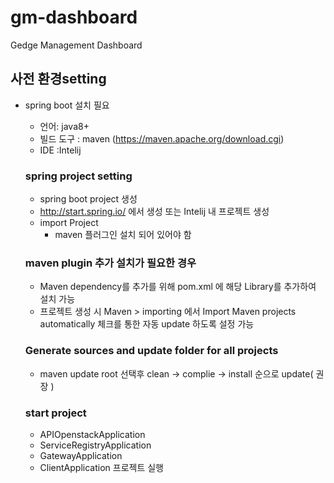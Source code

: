 # gm-dashboard
Gedge Management Dashboard

## 사전 환경setting 
* spring boot  설치 필요
  * 언어: java8+
  * 빌드 도구 : maven (https://maven.apache.org/download.cgi)
  * IDE :Intelij
  ### spring project setting 
  * spring boot project 생성
  * http://start.spring.io/ 에서 생성 또는 Intelij 내 프로젝트 생성
  * import Project
      * maven 플러그인 설치 되어 있어야 함 
  ### maven plugin 추가 설치가 필요한 경우
  *  Maven dependency를 추가를 위해 pom.xml 에 해당 Library를 추가하여 설치 가능
  *  프로젝트 생성 시 Maven > importing 에서 Import Maven projects automatically 체크를 통한 자동 update 하도록 설정 가능 
  
  ### Generate sources and update folder for all projects
  * maven update 
    root 선택후 clean -> complie -> install 순으로 update( 권장 )
  ### start project 
    * APIOpenstackApplication
    * ServiceRegistryApplication
    * GatewayApplication 
    * ClientApplication 프로젝트 실행
    
    
    
